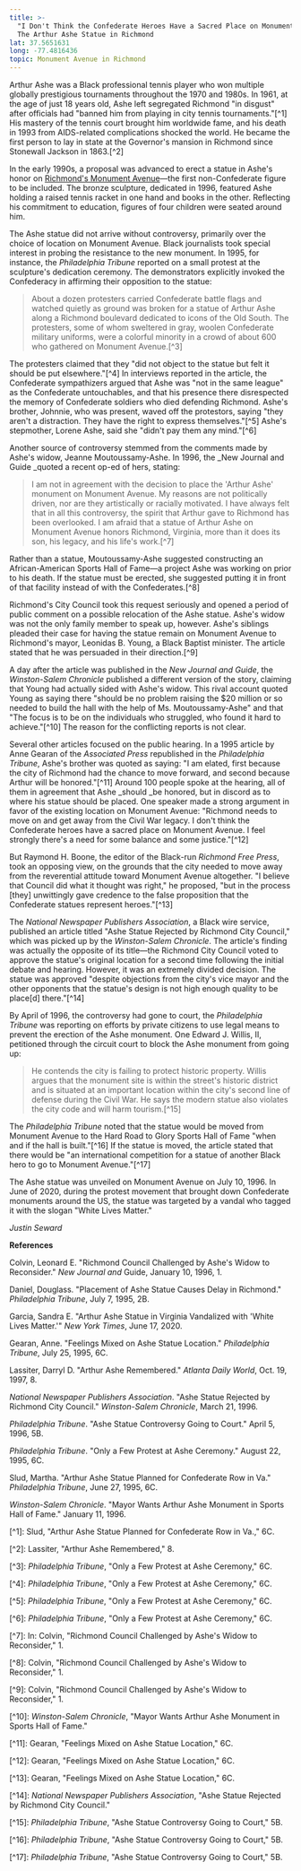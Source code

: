 ```yaml
---
title: >-
  "I Don't Think the Confederate Heroes Have a Sacred Place on Monument Avenue":
  The Arthur Ashe Statue in Richmond
lat: 37.5651631
long: -77.4816436
topic: Monument Avenue in Richmond
---
```

Arthur Ashe was a Black professional tennis player who won multiple globally prestigious tournaments throughout the 1970 and 1980s. In 1961, at the age of just 18 years old, Ashe left segregated Richmond "in disgust" after officials had "banned him from playing in city tennis tournaments."\[^1] His mastery of the tennis court brought him worldwide fame, and his death in 1993 from AIDS-related complications shocked the world. He became the first person to lay in state at the Governor's mansion in Richmond since Stonewall Jackson in 1863.\[^2]

In the early 1990s, a proposal was advanced to erect a statue in Ashe's honor on [Richmond's Monument Avenue](https://falseimage.pennds.org/essay/Lee-in-Richmond-Forging-Heavier-Chains)—the first non-Confederate figure to be included. The bronze sculpture, dedicated in 1996, featured Ashe holding a raised tennis racket in one hand and books in the other. Reflecting his commitment to education, figures of four children were seated around him.

The Ashe statue did not arrive without controversy, primarily over the choice of location on Monument Avenue. Black journalists took special interest in probing the resistance to the new monument. In 1995, for instance, the _Philadelphia Tribune_ reported on a small protest at the sculpture's dedication ceremony. The demonstrators explicitly invoked the Confederacy in affirming their opposition to the statue:

> About a dozen protesters carried Confederate battle flags and watched quietly as ground was broken for a statue of Arthur Ashe along a Richmond boulevard dedicated to icons of the Old South. The protesters, some of whom sweltered in gray, woolen Confederate military uniforms, were a colorful minority in a crowd of about 600 who gathered on Monument Avenue.\[^3]

The protesters claimed that they "did not object to the statue but felt it should be put elsewhere."\[^4] In interviews reported in the article, the Confederate sympathizers argued that Ashe was "not in the same league" as the Confederate untouchables, and that his presence there disrespected the memory of Confederate soldiers who died defending Richmond. Ashe's brother, Johnnie, who was present, waved off the protestors, saying "they aren't a distraction. They have the right to express themselves."\[^5] Ashe's stepmother, Lorene Ashe, said she "didn't pay them any mind."\[^6]

Another source of controversy stemmed from the comments made by Ashe's widow, Jeanne Moutoussamy-Ashe. In 1996, the _New Journal and Guide _quoted a recent op-ed of hers, stating:

> I am not in agreement with the decision to place the 'Arthur Ashe' monument on Monument Avenue. My reasons are not politically driven, nor are they artistically or racially motivated. I have always felt that in all this controversy, the spirit that Arthur gave to Richmond has been overlooked. I am afraid that a statue of Arthur Ashe on Monument Avenue honors Richmond, Virginia, more than it does its son, his legacy, and his life's work.\[^7]

Rather than a statue, Moutoussamy-Ashe suggested constructing an African-American Sports Hall of Fame—a project Ashe was working on prior to his death. If the statue must be erected, she suggested putting it in front of that facility instead of with the Confederates.\[^8]

Richmond's City Council took this request seriously and opened a period of public comment on a possible relocation of the Ashe statue. Ashe's widow was not the only family member to speak up, however. Ashe's siblings pleaded their case for having the statue remain on Monument Avenue to Richmond's mayor, Leonidas B. Young, a Black Baptist minister. The article stated that he was persuaded in their direction.\[^9]

A day after the article was published in the _New Journal and Guide_, the _Winston-Salem Chronicle_ published a different version of the story, claiming that Young had actually sided with Ashe's widow. This rival account quoted Young as saying there "should be no problem raising the $20 million or so needed to build the hall with the help of Ms. Moutoussamy-Ashe" and that "The focus is to be on the individuals who struggled, who found it hard to achieve."\[^10] The reason for the conflicting reports is not clear.

Several other articles focused on the public hearing. In a 1995 article by Anne Gearan of the _Associated Press_ republished in the _Philadelphia Tribune_, Ashe's brother was quoted as saying: "I am elated, first because the city of Richmond had the chance to move forward, and second because Arthur will be honored."\[^11] Around 100 people spoke at the hearing, all of them in agreement that Ashe _should _be honored, but in discord as to where his statue should be placed. One speaker made a strong argument in favor of the existing location on Monument Avenue: "Richmond needs to move on and get away from the Civil War legacy. I don't think the Confederate heroes have a sacred place on Monument Avenue. I feel strongly there's a need for some balance and some justice."\[^12] 

But Raymond H. Boone, the editor of the Black-run
_Richmond Free Press_, took an opposing view, on the grounds that the city needed to move away from the reverential attitude toward Monument Avenue altogether. "I believe that Council did what it thought was right," he proposed, "but in the process \[they] unwittingly gave credence to the false proposition that the Confederate statues represent heroes."\[^13]

The _National Newspaper Publishers Association_, a Black wire service, published an article titled "Ashe Statue Rejected by Richmond City Council," which was picked up by the _Winston-Salem Chronicle_. The article's finding was actually the opposite of its title—the Richmond City Council voted to approve the statue's original location for a second time following the initial debate and hearing. However, it was an extremely divided decision. The statue was approved "despite objections from the city's vice mayor and the other opponents that the statue's design is not high enough quality to be place\[d] there."\[^14]

By April of 1996, the controversy had gone to court, the _Philadelphia Tribune_ was reporting on efforts by private citizens to use legal means to prevent the erection of the Ashe monument. One Edward J. Willis, II, petitioned through the circuit court to block the Ashe monument from going up:

> He contends the city is failing to protect historic property. Willis argues that the monument site is within the street's historic district and is situated at an important location within the city's second line of defense during the Civil War. He says the modern statue also violates the city code and will harm tourism.\[^15]

The _Philadelphia Tribune_ noted that the statue would be moved from Monument Avenue to the Hard Road to Glory Sports Hall of Fame "when and if the hall is built."\[^16] If the statue is moved, the article stated that there would be "an international competition for a statue of another Black hero to go to Monument Avenue."\[^17]

The Ashe statue was unveiled on Monument Avenue on July 10, 1996. In June of 2020, during the protest movement that brought down Confederate monuments around the US, the statue was targeted by a vandal who tagged it with the slogan "White Lives Matter."

_Justin Seward_

**References**

Colvin, Leonard E. "Richmond Council Challenged by Ashe's Widow to Reconsider." _New Journal and_ Guide, January 10, 1996, 1.

Daniel, Douglass. "Placement of Ashe Statue Causes Delay in Richmond." _Philadelphia Tribune_, July 7, 1995, 2B.

Garcia, Sandra E. "Arthur Ashe Statue in Virginia Vandalized with 'White Lives Matter.'" _New York Times_, June 17, 2020.

Gearan, Anne. "Feelings Mixed on Ashe Statue Location." _Philadelphia Tribune_, July 25, 1995, 6C.

Lassiter, Darryl D. "Arthur Ashe Remembered." _Atlanta Daily World_, Oct. 19, 1997, 8.

_National Newspaper Publishers Association_. "Ashe Statue Rejected by Richmond City Council." _Winston-Salem Chronicle_, March 21, 1996.

_Philadelphia Tribune_. "Ashe Statue Controversy Going to Court." April 5, 1996, 5B.

_Philadelphia Tribune_. "Only a Few Protest at Ashe Ceremony." August 22, 1995, 6C.

Slud, Martha. "Arthur Ashe Statue Planned for Confederate Row in Va." _Philadelphia Tribune_, June 27, 1995, 6C.

_Winston-Salem Chronicle_. "Mayor Wants Arthur Ashe Monument in Sports Hall of Fame." January 11, 1996.

\[^1]: Slud, "Arthur Ashe Statue Planned for Confederate Row in Va.," 6C.

\[^2]: Lassiter, "Arthur Ashe Remembered," 8.

\[^3]: _Philadelphia Tribune_, "Only a Few Protest at Ashe Ceremony," 6C.

\[^4]: _Philadelphia Tribune_, "Only a Few Protest at Ashe Ceremony," 6C.

\[^5]: _Philadelphia Tribune_, "Only a Few Protest at Ashe Ceremony," 6C.

\[^6]: _Philadelphia Tribune_, "Only a Few Protest at Ashe Ceremony," 6C.

\[^7]: In: Colvin, "Richmond Council Challenged by Ashe's Widow to Reconsider," 1.

\[^8]: Colvin, "Richmond Council Challenged by Ashe's Widow to Reconsider," 1.

\[^9]: Colvin, "Richmond Council Challenged by Ashe's Widow to Reconsider," 1.

\[^10]: _Winston-Salem Chronicle_, "Mayor Wants Arthur Ashe Monument in Sports Hall of Fame."

\[^11]: Gearan, "Feelings Mixed on Ashe Statue Location," 6C.

\[^12]: Gearan, "Feelings Mixed on Ashe Statue Location," 6C.

\[^13]: Gearan, "Feelings Mixed on Ashe Statue Location," 6C.

\[^14]: _National Newspaper Publishers Association_, "Ashe Statue Rejected by Richmond City Council."

\[^15]: _Philadelphia Tribune_, "Ashe Statue Controversy Going to Court," 5B.

\[^16]: _Philadelphia Tribune_, "Ashe Statue Controversy Going to Court," 5B.

\[^17]: _Philadelphia Tribune_, "Ashe Statue Controversy Going to Court," 5B.

